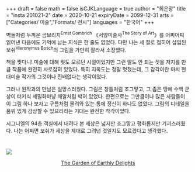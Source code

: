 +++
draft = false
math = false
isCJKLanguage = true
author = "최은광"
title = "insta 201021-2"
date = 2020-10-21
expiryDate = 2099-12-31
arts = ["Categories/ 미술","Formats/ 전시"]
languages = "한국어"
+++

벽돌처럼 두꺼운 곰브리치<sup>Ernst Gombrich</sup> 《서양미술사<sup>The Story of Art</sup>》를 어찌어찌 읽어낸 다음에도 기억에 남는 지식은 한 줄도 없었다. 다만 나는 세 절로 접히어 삽입된 보쉬<sup>Hieronymus Bosch</sup>의 그림을 가만히 잘라서 소장했다.  
  
책을 찢다니! 미술에 대해 뭣도 모르던 시절이었지만 그런 말도 안 되는 짓을 저지를 만큼 작품에 완전히 사로잡혀 있었다. 특히 지옥도는 정말 멋졌는데, 그 감각이란 마치 현대미술 작가의 그것이나 진배없다는 생각이었다.  
  
그러나 원작과의 만남은 실망스러웠다. 그림은 창틀처럼 조그맣고, 그 좁은 땅에 수백 군상이 터키식 세밀화마냥 깨알처럼 박혀 있었다. 한편으로는 그만큼이나 많은 사람들이 이 그림 하나 보자고 구름처럼 몰려와 있는 통에 정신이 하나도 없었다. 그림의 디테일을 품위 있게 감상할 수 있으리라는 기대는 완전한 착각이었다.  
  
시그니엘의 94층 객실에서 내려다 본 세상은 넓지만 조그맣고 평화롭지만 기괴스러웠다. 나는 어쩌면 보쉬가 세상을 제대로 그려낸 것일지도 모르겠다고 생각했다.

#

![](https://upload.wikimedia.org/wikipedia/commons/thumb/9/96/The_Garden_of_earthly_delights.jpg/1200px-The_Garden_of_earthly_delights.jpg?20200528082018)
<center><a href="https://en.wikipedia.org/wiki/The_Garden_of_Earthly_Delights#/media/File:The_Garden_of_earthly_delights.jpg" target="_blank" rel="noopener noreferrer">The Garden of Earthly Delights</a></center>
